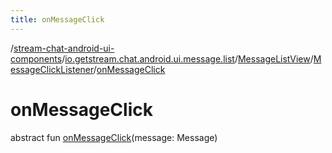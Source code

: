 ```yaml
---
title: onMessageClick
---
```

/[stream-chat-android-ui-components](../../../index.md)/[io.getstream.chat.android.ui.message.list](../../index.md)/[MessageListView](../index.md)/[MessageClickListener](index.md)/[onMessageClick](onMessageClick.md)  
  
  
  
# onMessageClick  
abstract fun [onMessageClick](onMessageClick.md)(message: Message)
